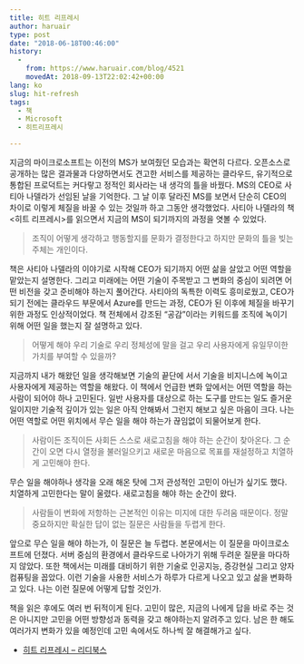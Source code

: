 ```yaml
---
title: 히트 리프레시
author: haruair
type: post
date: "2018-06-18T00:46:00"
history:
  - 
    from: https://www.haruair.com/blog/4521
    movedAt: 2018-09-13T22:02:42+00:00
lang: ko
slug: hit-refresh
tags:
  - 책
  - Microsoft
  - 히트리프레시

---
```

지금의 마이크로소프트는 이전의 MS가 보여줬던 모습과는 확연히 다르다. 오픈소스로 공개하는 많은 결과물과 다양하면서도 견고한 서비스를 제공하는 클라우드, 유기적으로 통합된 프로덕트는 커다랗고 정적인 회사라는 내 생각의 틀을 바꿨다. MS의 CEO로 사티아 나델라가 선임된 날을 기억한다. 그 날 이후 달라진 MS를 보면서 단순히 CEO의 차이로 이렇게 체질을 바꿀 수 있는 것일까 하고 그동안 생각했었다. 사티아 나델라의 책 <히트 리프레시>를 읽으면서 지금의 MS이 되기까지의 과정을 엿볼 수 있었다.

> 조직이 어떻게 생각하고 행동할지를 문화가 결정한다고 하지만 문화의 틀을 빚는 주체는 개인이다. 

책은 사티아 나델라의 이야기로 시작해 CEO가 되기까지 어떤 삶을 살았고 어떤 역할을 맡았는지 설명한다. 그리고 미래에는 어떤 기술이 주목받고 그 변화의 중심이 되려면 어떤 비전을 갖고 준비해야 하는지 풀어간다. 사티아의 독특한 이력도 흥미로웠고, CEO가 되기 전에는 클라우드 부문에서 Azure를 만드는 과정, CEO가 된 이후에 체질을 바꾸기 위한 과정도 인상적이었다. 책 전체에서 강조된 “공감”이라는 키워드를 조직에 녹이기 위해 어떤 일을 했는지 잘 설명하고 있다.

> 어떻게 해야 우리 기술로 우리 정체성에 말을 걸고 우리 사용자에게 유일무이한 가치를 부여할 수 있을까? 

지금까지 내가 해왔던 일을 생각해보면 기술의 끝단에 서서 기술을 비지니스에 녹이고 사용자에게 제공하는 역할을 해왔다. 이 책에서 언급한 변화 앞에서는 어떤 역할을 하는 사람이 되어야 하나 고민된다. 일반 사용자를 대상으로 하는 도구를 만드는 일도 즐거운 일이지만 기술적 깊이가 있는 일은 아직 안해봐서 그런지 해보고 싶은 마음이 크다. 나는 어떤 역할로 어떤 위치에서 무슨 일을 해야 하는가 끊임없이 되물어보게 한다.

> 사람이든 조직이든 사회든 스스로 새로고침을 해야 하는 순간이 찾아온다. 그 순간이 오면 다시 열정을 불러일으키고 새로운 마음으로 목표를 재설정하고 치열하게 고민해야 한다. 

무슨 일을 해야하나 생각을 오래 해온 탓에 그저 관성적인 고민이 아닌가 싶기도 했다. 치열하게 고민한다는 말이 울렸다. 새로고침을 해야 하는 순간이 왔다.

> 사람들이 변화에 저항하는 근본적인 이유는 미지에 대한 두려움 때문이다. 정말 중요하지만 확실한 답이 없는 질문은 사람들을 두렵게 한다. 

앞으로 무슨 일을 해야 하는가, 이 질문은 늘 두렵다. 본문에서는 이 질문을 마이크로소프트에 던졌다. 서버 중심의 환경에서 클라우드로 나아가기 위해 두려운 질문을 마다하지 않았다. 또한 책에서는 미래를 대비하기 위한 기술로 인공지능, 증강현실 그리고 양자 컴퓨팅을 꼽았다. 이런 기술을 사용한 서비스가 하루가 다르게 나오고 있고 삶을 변화하고 있다. 나는 이런 질문에 어떻게 답할 것인가.

책을 읽은 후에도 여러 번 뒤적이게 된다. 고민이 많은, 지금의 나에게 답을 바로 주는 것은 아니지만 고민을 어떤 방향성과 동력을 갖고 해야하는지 알려주고 있다. 남은 한 해도 여러가지 변화가 있을 예정인데 고민 속에서도 하나씩 잘 해결해가고 싶다.

  * [히트 리프레시 &#8211; 리디북스][1]

 [1]: https://ridibooks.com/v2/Detail?id=745000095